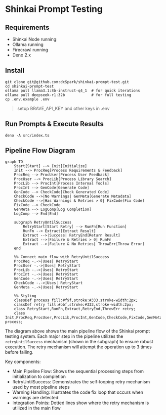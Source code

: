# Shinkai Prompt Testing

## Requirements 
* Shinkai Node running
* Ollama running
* Firecrawl running
* Deno 2.x

## Install
```
git clone git@github.com:dcSpark/shinkai-prompt-test.git 
cd shinkai-prompt-test
ollama pull llama3.1:8b-instruct-q4_1  # for quick iterations
ollama pull deepseek-r1:32b            # for full testing 
cp .env.example .env
```
> setup BRAVE_API_KEY and other keys in .env

## Run Prompts & Execute Results
```
deno -A src/index.ts
```

## Pipeline Flow Diagram

```mermaid
graph TD
    Start[Start] --> Init[Initialize]
    Init --> ProcReq[Process Requirements & Feedback]
    ProcReq --> ProcUser[Process User Feedback]
    ProcUser --> ProcLib[Process Library Search]
    ProcLib --> ProcInt[Process Internal Tools]
    ProcInt --> GenCode[Generate Code]
    GenCode --> CheckCode[Check Generated Code]
    CheckCode -->|No Warnings| GenMeta[Generate Metadata]
    CheckCode -->|Has Warnings & Retries > 0| FixCode[Fix Code]
    FixCode --> CheckCode
    GenMeta --> LogComp[Log Completion]
    LogComp --> End[End]

    subgraph RetryUntilSuccess
        RetryStart[Start Retry] --> RunFn[Run Function]
        RunFn --> Extract[Extract Result]
        Extract -->|Success| RetryEnd[Return Result]
        Extract -->|Failure & Retries > 0| RunFn
        Extract -->|Failure & No Retries| ThrowErr[Throw Error]
    end

    %% Connect main flow with RetryUntilSuccess
    ProcReq -.->|Uses| RetryStart
    ProcUser -.->|Uses| RetryStart
    ProcLib -.->|Uses| RetryStart
    ProcInt -.->|Uses| RetryStart
    GenCode -.->|Uses| RetryStart
    CheckCode -.->|Uses| RetryStart
    GenMeta -.->|Uses| RetryStart

    %% Styling
    classDef process fill:#f9f,stroke:#333,stroke-width:2px;
    classDef retry fill:#bbf,stroke:#333,stroke-width:2px;
    class RetryStart,RunFn,Extract,RetryEnd,ThrowErr retry;
    class Init,ProcReq,ProcUser,ProcLib,ProcInt,GenCode,CheckCode,FixCode,GenMeta,LogComp process;
```

The diagram above shows the main pipeline flow of the Shinkai prompt testing system. Each major step in the pipeline utilizes the `retryUntilSuccess` mechanism (shown in the subgraph) to ensure robust execution. The retry mechanism will attempt the operation up to 3 times before failing.

Key components:
- Main Pipeline Flow: Shows the sequential processing steps from initialization to completion
- RetryUntilSuccess: Demonstrates the self-looping retry mechanism used by most pipeline steps
- Warning Handling: Illustrates the code fix loop that occurs when warnings are detected
- Integration Points: Dotted lines show where the retry mechanism is utilized in the main flow